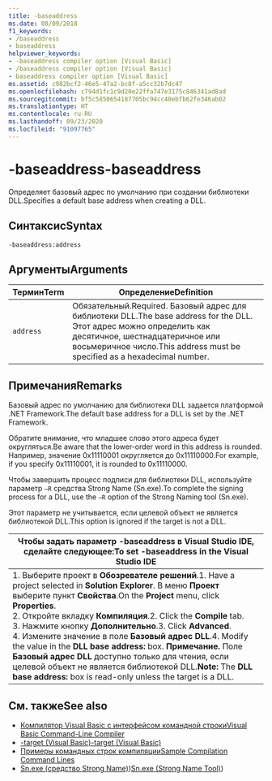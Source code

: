```yaml
---
title: -baseaddress
ms.date: 08/09/2018
f1_keywords:
- /baseaddress
- baseaddress
helpviewer_keywords:
- -baseaddress compiler option [Visual Basic]
- /baseaddress compiler option [Visual Basic]
- baseaddress compiler option [Visual Basic]
ms.assetid: c982bcf2-46e5-47a2-bc8f-a5cc32b7dc47
ms.openlocfilehash: c794d1fc1c9d20e22ffa747e3175c846341ad8ad
ms.sourcegitcommit: bf5c5850654187705bc94cc40ebfb62fe346ab02
ms.translationtype: HT
ms.contentlocale: ru-RU
ms.lasthandoff: 09/23/2020
ms.locfileid: "91097765"
---
```

# <a name="-baseaddress"></a><span data-ttu-id="ca851-102">-baseaddress</span><span class="sxs-lookup"><span data-stu-id="ca851-102">-baseaddress</span></span>

<span data-ttu-id="ca851-103">Определяет базовый адрес по умолчанию при создании библиотеки DLL.</span><span class="sxs-lookup"><span data-stu-id="ca851-103">Specifies a default base address when creating a DLL.</span></span>  
  
## <a name="syntax"></a><span data-ttu-id="ca851-104">Синтаксис</span><span class="sxs-lookup"><span data-stu-id="ca851-104">Syntax</span></span>  
  
```console  
-baseaddress:address  
```  
  
## <a name="arguments"></a><span data-ttu-id="ca851-105">Аргументы</span><span class="sxs-lookup"><span data-stu-id="ca851-105">Arguments</span></span>  
  
|<span data-ttu-id="ca851-106">Термин</span><span class="sxs-lookup"><span data-stu-id="ca851-106">Term</span></span>|<span data-ttu-id="ca851-107">Определение</span><span class="sxs-lookup"><span data-stu-id="ca851-107">Definition</span></span>|  
|---|---|  
|`address`|<span data-ttu-id="ca851-108">Обязательный.</span><span class="sxs-lookup"><span data-stu-id="ca851-108">Required.</span></span> <span data-ttu-id="ca851-109">Базовый адрес для библиотеки DLL.</span><span class="sxs-lookup"><span data-stu-id="ca851-109">The base address for the DLL.</span></span> <span data-ttu-id="ca851-110">Этот адрес можно определить как десятичное, шестнадцатеричное или восьмеричное число.</span><span class="sxs-lookup"><span data-stu-id="ca851-110">This address must be specified as a hexadecimal number.</span></span>|  
  
## <a name="remarks"></a><span data-ttu-id="ca851-111">Примечания</span><span class="sxs-lookup"><span data-stu-id="ca851-111">Remarks</span></span>  

 <span data-ttu-id="ca851-112">Базовый адрес по умолчанию для библиотеки DLL задается платформой .NET Framework.</span><span class="sxs-lookup"><span data-stu-id="ca851-112">The default base address for a DLL is set by the .NET Framework.</span></span>  
  
 <span data-ttu-id="ca851-113">Обратите внимание, что младшее слово этого адреса будет округляться.</span><span class="sxs-lookup"><span data-stu-id="ca851-113">Be aware that the lower-order word in this address is rounded.</span></span> <span data-ttu-id="ca851-114">Например, значение 0x11110001 округляется до 0x11110000.</span><span class="sxs-lookup"><span data-stu-id="ca851-114">For example, if you specify 0x11110001, it is rounded to 0x11110000.</span></span>  
  
 <span data-ttu-id="ca851-115">Чтобы завершить процесс подписи для библиотеки DLL, используйте параметр `–R` средства Strong Name (Sn.exe).</span><span class="sxs-lookup"><span data-stu-id="ca851-115">To complete the signing process for a DLL, use the `–R` option of the Strong Naming tool (Sn.exe).</span></span>  
  
 <span data-ttu-id="ca851-116">Этот параметр не учитывается, если целевой объект не является библиотекой DLL.</span><span class="sxs-lookup"><span data-stu-id="ca851-116">This option is ignored if the target is not a DLL.</span></span>  
  
|<span data-ttu-id="ca851-117">Чтобы задать параметр -baseaddress в Visual Studio IDE, сделайте следующее:</span><span class="sxs-lookup"><span data-stu-id="ca851-117">To set -baseaddress in the Visual Studio IDE</span></span>|  
|---|  
|<span data-ttu-id="ca851-118">1.  Выберите проект в **Обозревателе решений**.</span><span class="sxs-lookup"><span data-stu-id="ca851-118">1.  Have a project selected in **Solution Explorer**.</span></span> <span data-ttu-id="ca851-119">В меню **Проект** выберите пункт **Свойства**.</span><span class="sxs-lookup"><span data-stu-id="ca851-119">On the **Project** menu, click **Properties**.</span></span> <br /><span data-ttu-id="ca851-120">2.  Откройте вкладку **Компиляция**.</span><span class="sxs-lookup"><span data-stu-id="ca851-120">2.  Click the **Compile** tab.</span></span><br /><span data-ttu-id="ca851-121">3.  Нажмите кнопку **Дополнительно**.</span><span class="sxs-lookup"><span data-stu-id="ca851-121">3.  Click **Advanced**.</span></span><br /><span data-ttu-id="ca851-122">4.  Измените значение в поле **Базовый адрес DLL**.</span><span class="sxs-lookup"><span data-stu-id="ca851-122">4.  Modify the value in the **DLL base address:** box.</span></span> <span data-ttu-id="ca851-123">**Примечание.**      Поле **Базовый адрес DLL** доступно только для чтения, если целевой объект не является библиотекой DLL.</span><span class="sxs-lookup"><span data-stu-id="ca851-123">**Note:**      The **DLL base address:** box is read-only unless the target is a DLL.</span></span>|  
  
## <a name="see-also"></a><span data-ttu-id="ca851-124">См. также</span><span class="sxs-lookup"><span data-stu-id="ca851-124">See also</span></span>

- [<span data-ttu-id="ca851-125">Компилятор Visual Basic с интерфейсом командной строки</span><span class="sxs-lookup"><span data-stu-id="ca851-125">Visual Basic Command-Line Compiler</span></span>](index.md)
- [<span data-ttu-id="ca851-126">-target (Visual Basic)</span><span class="sxs-lookup"><span data-stu-id="ca851-126">-target (Visual Basic)</span></span>](target.md)
- [<span data-ttu-id="ca851-127">Примеры командных строк компиляции</span><span class="sxs-lookup"><span data-stu-id="ca851-127">Sample Compilation Command Lines</span></span>](sample-compilation-command-lines.md)
- <span data-ttu-id="ca851-128">[Sn.exe (средство Strong Name)](../../../framework/tools/sn-exe-strong-name-tool.md))</span><span class="sxs-lookup"><span data-stu-id="ca851-128">[Sn.exe (Strong Name Tool)](../../../framework/tools/sn-exe-strong-name-tool.md))</span></span>
